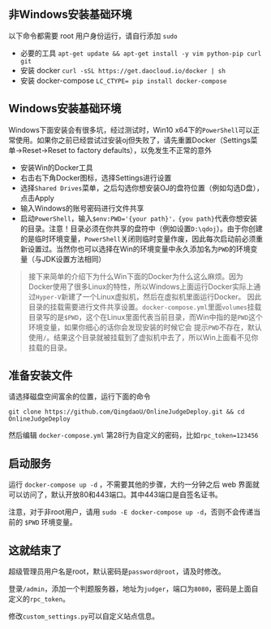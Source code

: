 ## 非Windows安装基础环境

以下命令都需要 root 用户身份运行，请自行添加 `sudo`

 - 必要的工具 `apt-get update && apt-get install -y vim python-pip curl git`
 - 安装 docker `curl -sSL https://get.daocloud.io/docker | sh`
 - 安装 docker-compose `LC_CTYPE= pip install docker-compose`

## Windows安装基础环境

Windows下面安装会有很多坑，经过测试时，Win10 x64下的`PowerShell`可以正常使用。如果你之前已经尝试过安装oj但失败了，请先重置Docker（Settings菜单->Reset->Reset to factory defaults），以免发生不正常的意外 

- 安装Win的Docker工具
- 右击右下角Docker图标，选择Settings进行设置
- 选择`Shared Drives`菜单，之后勾选你想安装OJ的盘符位置（例如勾选D盘），点击Apply
- 输入Windows的账号密码进行文件共享
- 启动`PowerShell`，输入`$env:PWD='{your path}'，{you path}`代表你想安装的目录。注意！目录必须在你共享的盘符中（例如设置`D:\qdoj`）。由于你创建的是临时环境变量，`PowerShell`关闭则临时变量作废，因此每次启动前必须重新设置过。当然你也可以选择在Win的环境变量中永久添加名为`PWD`的环境变量（与JDK设置方法相同）

> 接下来简单的介绍下为什么Win下面的Docker为什么这么麻烦。因为Docker使用了很多Linux的特性，所以Windows上面运行Docker实际上通过`Hyper-V`新建了一个Linux虚拟机，然后在虚拟机里面运行Docker。
> 因此目录的挂载需要进行文件共享设置。`docker-compose.yml`里面`volumes`挂载目录写的是`$PWD`，这个在Linux里面代表当前目录，而Win中指的是`PWD`这个环境变量，如果你细心的话你会发现安装的时候它会
> 提示`PWD`不存在，默认使用`/`。结果这个目录就被挂载到了虚拟机中去了，所以Win上面看不见你挂载的目录。

## 准备安装文件

请选择磁盘空间富余的位置，运行下面的命令

`git clone https://github.com/QingdaoU/OnlineJudgeDeploy.git && cd OnlineJudgeDeploy`

然后编辑 `docker-compose.yml` 第28行为自定义的密码，比如`rpc_token=123456`

## 启动服务

运行 `docker-compose up -d` ，不需要其他的步骤，大约一分钟之后 web 界面就可以访问了，默认开放80和443端口。其中443端口是自签名证书。

注意，对于非root用户，请用 `sudo -E docker-compose up -d`，否则不会传递当前的 `$PWD` 环境变量。

## 这就结束了

超级管理员用户名是root，默认密码是`password@root`，请及时修改。

登录`/admin`，添加一个判题服务器，地址为`judger`，端口为`8080`，密码是上面自定义的`rpc_token`。

修改`custom_settings.py`可以自定义站点信息。
